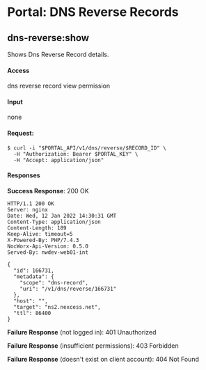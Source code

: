 # Portal: DNS Reverse Records

## dns-reverse:show
Shows Dns Reverse Record details.

#### Access
dns reverse record view permission

#### Input
none

#### Request:
```
$ curl -i "$PORTAL_API/v1/dns/reverse/$RECORD_ID" \
  -H "Authorization: Bearer $PORTAL_KEY" \
  -H "Accept: application/json"
```

#### Responses
**Success Response**: 200 OK
```
HTTP/1.1 200 OK
Server: nginx
Date: Wed, 12 Jan 2022 14:30:31 GMT
Content-Type: application/json
Content-Length: 189
Keep-Alive: timeout=5
X-Powered-By: PHP/7.4.3
NocWorx-Api-Version: 0.5.0
Served-By: nwdev-web01-int

{
  "id": 166731,
  "metadata": {
    "scope": "dns-record",
    "uri": "/v1/dns/reverse/166731"
  },
  "host": "",
  "target": "ns2.nexcess.net",
  "ttl": 86400
}
```

**Failure Response** (not logged in): 401 Unauthorized

**Failure Response** (insufficient permissions): 403 Forbidden

**Failure Response** (doesn't exist on client account): 404 Not Found
